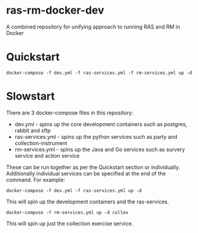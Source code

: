 # ras-rm-docker-dev
A combined repository for unifying approach to running RAS and RM in Docker

# Quickstart

```
docker-compose -f dev.yml -f ras-services.yml -f rm-services.yml up -d
```

# Slowstart

There are 3 docker-compose files in this repository:
- dev.yml - spins up the core development containers such as postgres, rabbit and sftp
- ras-services.yml - spins up the python services such as party and collection-instrument
- rm-services.yml - spins up the Java and Go services such as survery service and action service

These can be run together as per the Quickstart section or individually.  Additionally individual services can be specified at the end of the command. For example:

```
docker-compose -f dev.yml -f ras-services.yml up -d
```

This will spin up the development containers and the ras-services.

```
docker-compose -f rm-services.yml up -d collex
```

This will spin up just the collection exercise service.

